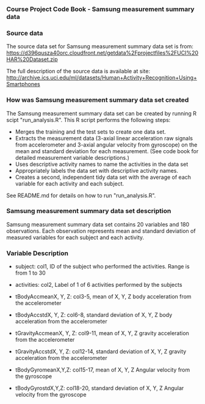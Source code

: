 ### Course Project Code Book - Samsung measurement summary data

### Source data
The source data set for Samsung measurement summary data set is from:
https://d396qusza40orc.cloudfront.net/getdata%2Fprojectfiles%2FUCI%20HAR%20Dataset.zip 

The full description of the source data is available at site:
http://archive.ics.uci.edu/ml/datasets/Human+Activity+Recognition+Using+Smartphones

### How was Samsung measurement summary data set created 
The Samsung measurement summary data set can be created by running R scipt
"run_analysis.R". This R script performs the following steps:
* Merges the training and the test sets to create one data set.
* Extracts the measurement data (3-axial linear acceleration raw signals from accelerometer and 3-axial angular
velocity from gyroscope) on the mean and standard deviation for each measurement. (See code book for detailed
measurement variable descriptions.)
* Uses descriptive activity names to name the activities in the data set
* Appropriately labels the data set with descriptive activity names.
* Creates a second, independent tidy data set with the average of each variable for each activity and each subject.

See README.md for details on how to run "run_analysis.R".

### Samsung measurement summary data set description
Samsung measurement summary data set contains 20 variables and 180 observations.
Each observation represents mean and standard deviation of measured variables 
for each subject and each activity.

### Variable Description
 * subject: col1, ID of the subject who performed the activities. Range is from 1 to 30
 
 * activities: col2, Label of 1 of 6 activities performed by the subjects
 
 * tBodyAccmeanX, Y, Z: col3-5, mean of X, Y, Z body acceleration from the accelerometer
        
 * tBodyAccstdX, Y, Z: col6-8, standard deviation of X, Y, Z body acceleration from the accelerometer
 
 * tGravityAccmeanX, Y, Z: col9-11, mean of X, Y, Z gravity acceleration from the accelerometer
 
 * tGravityAccstdX, Y, Z: col12-14, standard deviation of X, Y, Z gravity acceleration from the accelerometer
 
 * tBodyGyromeanX,Y,Z: col15-17, mean of X, Y, Z Angular velocity from the gyroscope
 
 * tBodyGyrostdX,Y,Z: col18-20, standard deviation of X, Y, Z Angular velocity from the gyroscope
